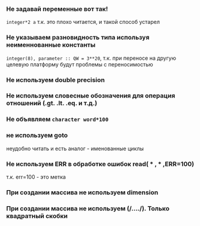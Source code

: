 ### Не задавай переменные вот так!
`integer*2 a` т.к. это плохо читается, и такой способ устарел
### Не указываем разновидность типа используя неименнованные константы
`integer(8), parameter :: QW = 3**20`, т.к. при переносе на другую целевую платформу будут проблемы с переносимостью

### Не используем double precision

### Не используем словесные обозначения для операция отношений (.gt. .lt. .eq. и т.д.)

### Не объявляем `character word*100`

###  не используем goto
неудобно читать и есть аналог - именованные циклы

### Не используем ERR в обработке ошибок read( * , * ,ERR=100)
т.к. err=100 - это метка

### При создании массива не используем dimension

### При создании массива не используем (/..../). Только квадратный скобки
